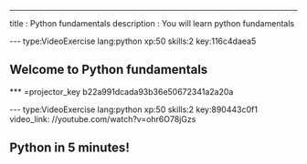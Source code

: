 ---
title       : Python fundamentals
description : You will learn python fundamentals

--- type:VideoExercise lang:python xp:50 skills:2 key:116c4daea5
## Welcome to Python fundamentals

*** =projector_key
b22a991dcada93b36e50672341a2a20a


--- type:VideoExercise lang:python xp:50 skills:2 key:890443c0f1 video_link: //youtube.com/watch?v=ohr6O78jGzs
## Python in 5 minutes!

